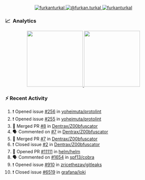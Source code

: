 <p align="center">
  <a href="https://linkedin.com/in/furkanturkal" target="blank">
    <img src="https://img.shields.io/badge/linkedin-%230077B5.svg?&style=for-the-badge&logo=linkedin&logoColor=white" alt="furkanturkal" />
  </a>
  <a href="https://medium.com/@furkan.turkal" target="blank">
    <img src="https://img.shields.io/badge/medium-%2312100E.svg?&style=for-the-badge&logo=medium&logoColor=white" alt="@furkan.turkal" />
  </a>
  <a href="https://twitter.com/furkanturkaI" target="blank">
    <img src="https://img.shields.io/badge/Twitter-1DA1F2?style=for-the-badge&logo=twitter&logoColor=white" alt="furkanturkaI" />
  </a>
</p>

### 📈 &nbsp;Analytics

<p align="center">
  <a href="https://coderstats.net/github/#Dentrax">
    <img height="180em" src="https://github-readme-stats-eight-theta.vercel.app/api?username=Dentrax&show_icons=true&theme=algolia&include_all_commits=true&count_private=true&line_height=26"/>
    <img height="180em" src="https://github-readme-stats-eight-theta.vercel.app/api/top-langs/?username=Dentrax&layout=compact&langs_count=8&theme=algolia&line_height=26"/>
  </a>
</p>

### :zap: Recent Activity

<!--START_SECTION:activity-->
1. ❗️ Opened issue [#256](https://github.com/yoheimuta/protolint/issues/256) in [yoheimuta/protolint](https://github.com/yoheimuta/protolint)
2. ❗️ Opened issue [#255](https://github.com/yoheimuta/protolint/issues/255) in [yoheimuta/protolint](https://github.com/yoheimuta/protolint)
3. 🎉 Merged PR [#8](https://github.com/Dentrax/Z00bfuscator/pull/8) in [Dentrax/Z00bfuscator](https://github.com/Dentrax/Z00bfuscator)
4. 🗣 Commented on [#7](https://github.com/Dentrax/Z00bfuscator/issues/7) in [Dentrax/Z00bfuscator](https://github.com/Dentrax/Z00bfuscator)
5. 🎉 Merged PR [#7](https://github.com/Dentrax/Z00bfuscator/pull/7) in [Dentrax/Z00bfuscator](https://github.com/Dentrax/Z00bfuscator)
6. ❗️ Closed issue [#2](https://github.com/Dentrax/Z00bfuscator/issues/2) in [Dentrax/Z00bfuscator](https://github.com/Dentrax/Z00bfuscator)
7. 💪 Opened PR [#11111](https://github.com/helm/helm/pull/11111) in [helm/helm](https://github.com/helm/helm)
8. 🗣 Commented on [#1654](https://github.com/spf13/cobra/issues/1654) in [spf13/cobra](https://github.com/spf13/cobra)
9. ❗️ Opened issue [#910](https://github.com/zricethezav/gitleaks/issues/910) in [zricethezav/gitleaks](https://github.com/zricethezav/gitleaks)
10. ❗️ Closed issue [#6519](https://github.com/grafana/loki/issues/6519) in [grafana/loki](https://github.com/grafana/loki)
<!--END_SECTION:activity-->
